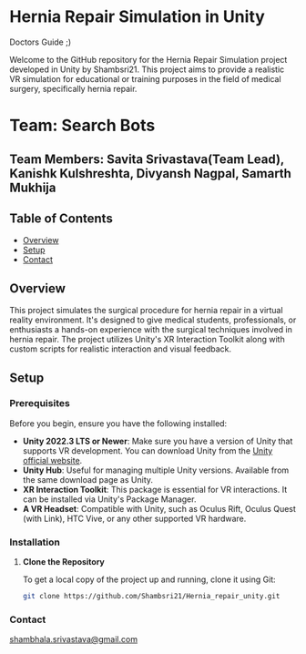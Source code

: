 # Hernia Repair Simulation in Unity
Doctors Guide ;)

Welcome to the GitHub repository for the Hernia Repair Simulation project developed in Unity by Shambsri21. This project aims to provide a realistic VR simulation for educational or training purposes in the field of medical surgery, specifically hernia repair.
# Team: Search Bots
## Team Members: Savita Srivastava(Team Lead), Kanishk Kulshreshta, Divyansh Nagpal, Samarth Mukhija

## Table of Contents

- [Overview](#overview)
- [Setup](#setup)
- [Contact](#contact)

## Overview

This project simulates the surgical procedure for hernia repair in a virtual reality environment. It's designed to give medical students, professionals, or enthusiasts a hands-on experience with the surgical techniques involved in hernia repair. The project utilizes Unity's XR Interaction Toolkit along with custom scripts for realistic interaction and visual feedback.

## Setup

### Prerequisites

Before you begin, ensure you have the following installed:

- **Unity 2022.3 LTS or Newer**: Make sure you have a version of Unity that supports VR development. You can download Unity from the [Unity official website](https://unity.com/download).
- **Unity Hub**: Useful for managing multiple Unity versions. Available from the same download page as Unity.
- **XR Interaction Toolkit**: This package is essential for VR interactions. It can be installed via Unity's Package Manager.
- **A VR Headset**: Compatible with Unity, such as Oculus Rift, Oculus Quest (with Link), HTC Vive, or any other supported VR hardware.

### Installation

1. **Clone the Repository**

   To get a local copy of the project up and running, clone it using Git:

   ```bash
   git clone https://github.com/Shambsri21/Hernia_repair_unity.git

### Contact
shambhala.srivastava@gmail.com
